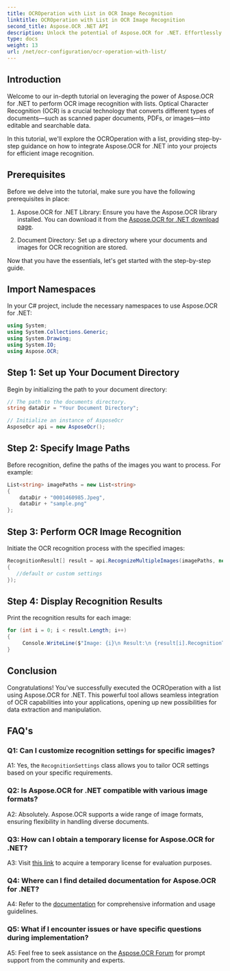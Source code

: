 ```yaml
---
title: OCROperation with List in OCR Image Recognition
linktitle: OCROperation with List in OCR Image Recognition
second_title: Aspose.OCR .NET API
description: Unlock the potential of Aspose.OCR for .NET. Effortlessly perform OCR image recognition with lists. Boost productivity and data extraction in your applications.
type: docs
weight: 13
url: /net/ocr-configuration/ocr-operation-with-list/
---
```

## Introduction

Welcome to our in-depth tutorial on leveraging the power of Aspose.OCR for .NET to perform OCR image recognition with lists. Optical Character Recognition (OCR) is a crucial technology that converts different types of documents—such as scanned paper documents, PDFs, or images—into editable and searchable data.

In this tutorial, we'll explore the OCROperation with a list, providing step-by-step guidance on how to integrate Aspose.OCR for .NET into your projects for efficient image recognition.

## Prerequisites

Before we delve into the tutorial, make sure you have the following prerequisites in place:

1. Aspose.OCR for .NET Library: Ensure you have the Aspose.OCR library installed. You can download it from the [Aspose.OCR for .NET download page](https://releases.aspose.com/ocr/net/).

2. Document Directory: Set up a directory where your documents and images for OCR recognition are stored.

Now that you have the essentials, let's get started with the step-by-step guide.

## Import Namespaces

In your C# project, include the necessary namespaces to use Aspose.OCR for .NET:

```csharp
using System;
using System.Collections.Generic;
using System.Drawing;
using System.IO;
using Aspose.OCR;
```

## Step 1: Set up Your Document Directory

Begin by initializing the path to your document directory:
```csharp
// The path to the documents directory.
string dataDir = "Your Document Directory";

// Initialize an instance of AsposeOcr
AsposeOcr api = new AsposeOcr();
```

## Step 2: Specify Image Paths

Before recognition, define the paths of the images you want to process. For example:

```csharp
List<string> imagePaths = new List<string>
{
    dataDir + "0001460985.Jpeg",
    dataDir + "sample.png"
};
```

## Step 3: Perform OCR Image Recognition

Initiate the OCR recognition process with the specified images:

```csharp
RecognitionResult[] result = api.RecognizeMultipleImages(imagePaths, new RecognitionSettings
{
   //default or custom settings
});
```

## Step 4: Display Recognition Results

Print the recognition results for each image:

```csharp
for (int i = 0; i < result.Length; i++)
{
	 Console.WriteLine($"Image: {i}\n Result:\n {result[i].RecognitionText}");
}
```

## Conclusion

Congratulations! You've successfully executed the OCROperation with a list using Aspose.OCR for .NET. This powerful tool allows seamless integration of OCR capabilities into your applications, opening up new possibilities for data extraction and manipulation.

## FAQ's

### Q1: Can I customize recognition settings for specific images?

A1: Yes, the `RecognitionSettings` class allows you to tailor OCR settings based on your specific requirements.

### Q2: Is Aspose.OCR for .NET compatible with various image formats?

A2: Absolutely. Aspose.OCR supports a wide range of image formats, ensuring flexibility in handling diverse documents.

### Q3: How can I obtain a temporary license for Aspose.OCR for .NET?

A3: Visit [this link](https://purchase.aspose.com/temporary-license/) to acquire a temporary license for evaluation purposes.

### Q4: Where can I find detailed documentation for Aspose.OCR for .NET?

A4: Refer to the [documentation](https://reference.aspose.com/ocr/net/) for comprehensive information and usage guidelines.

### Q5: What if I encounter issues or have specific questions during implementation?

A5: Feel free to seek assistance on the [Aspose.OCR Forum](https://forum.aspose.com/c/ocr/16) for prompt support from the community and experts.

